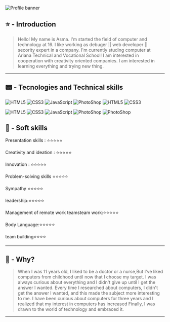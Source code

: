 ![Profile banner](https://i.imgur.com/VNP2tTx.gif)

## ⭐ - Introduction
> Hello! My name is Asma.
> I'm started the field of computer and technology at 16.
> I like working as debuger || web developer || secority expert in a company.
> I'm currently studing computer at Ariana Technical and Vocational School!
> I am interested in cooperation with creativity oriented companies.
> I am interested in learning everything and trying new thing. 


---

## 📟 - Tecnologies and Technical skills

![HTML5](https://img.shields.io/badge/⭐️-html5-%23E34F26.svg?style=for-the-badge&logo=htmls5&Color=white)
![CSS3](https://img.shields.io/badge/⭐️-css3-%231572B6.svg?style=for-the-badge&logo=csss3&logoColor=Silver)
![JavaScript](https://img.shields.io/badge/⭐️-javascript-%23323330.svg?style=for-the-badge&logo=javascriptt)
![PhotoShop](https://img.shields.io/badge/⭐️-CSharp-%23323330.svg?style=for-the-badge&logo=photoshop&color=Maroon)
![HTML5](https://img.shields.io/badge/⭐️-Python-%23E34F26.svg?style=for-the-badge&logo=htmls5&logoColor=Mint)
![CSS3](https://img.shields.io/badge/⭐️-C++-%231572B6.svg?style=for-the-badge&logo=csss3&logoColor=Maroon)


![HTML5](https://img.shields.io/badge/⭐️-Captivate-%23E34F26.svg?style=for-the-badge&logo=htmls5&Color=blue)
![CSS3](https://img.shields.io/badge/⭐️-Linux-%231572B6.svg?style=for-the-badge&logo=csss3&Color=white)
![JavaScript](https://img.shields.io/badge/⭐️-illustrator-%23323330.svg?style=for-the-badge&color=red)
![PhotoShop](https://img.shields.io/badge/⭐️-photoShop-%23323330.svg?style=for-the-badge&logo=photoshop&color=Beige)
![PhotoShop](https://img.shields.io/badge/⭐️-AutoCad-%23323330.svg?style=for-the-badge&logo=photoshop&color=pink)

## 🌱 - Soft skills 

Presentation skills :  ⭐️⭐️⭐️⭐️⭐️

Creativity and ideation :  ⭐️⭐️⭐️⭐️⭐️

Innovation :  ⭐️⭐️⭐️⭐️⭐️

Problem-solving skills   ⭐️⭐️⭐️⭐️⭐️

Sympathy   ⭐️⭐️⭐️⭐️⭐️

leadership:⭐️⭐️⭐️⭐️⭐️

Management of remote work teamsteam work:⭐️⭐️⭐️⭐️⭐️

Body Language:⭐️⭐️⭐️⭐️⭐️

team building⭐️⭐️⭐️⭐️

---
 
## 🤔 - Why?

> When I was 11 years old, I liked to be a doctor or a nurse,But I've liked computers from childhood until now that I choose my target.
I was always curious about everything and I didn't give up until I get the answer I wanted. Every time I researched about computers,
> I didn't get the answer I wanted, and this made the subject more interesting to me.
> I have been curious about computers for three years and I realized that my interest in computers has increased
> Finally, I was drawn to the world of technology and embraced it.
---


